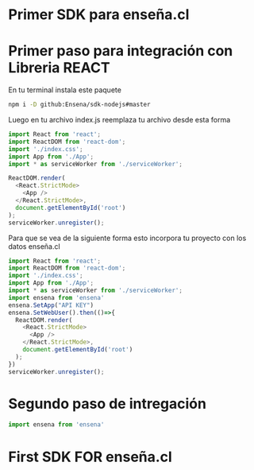 # Primer SDK para enseña.cl

# Primer paso para integración con Libreria REACT

En tu terminal instala este paquete
``` bash
npm i -D github:Ensena/sdk-nodejs#master
```


Luego en tu archivo index.js reemplaza tu archivo desde esta forma
``` js
import React from 'react';
import ReactDOM from 'react-dom';
import './index.css';
import App from './App';
import * as serviceWorker from './serviceWorker';

ReactDOM.render(
  <React.StrictMode>
    <App />
  </React.StrictMode>,
  document.getElementById('root')
);
serviceWorker.unregister();
```
Para que se vea de la siguiente forma esto incorpora tu proyecto con los datos enseña.cl
``` js
import React from 'react';
import ReactDOM from 'react-dom';
import './index.css';
import App from './App';
import * as serviceWorker from './serviceWorker';
import ensena from 'ensena'
ensena.SetApp("API KEY")
ensena.SetWebUser().then(()=>{
  ReactDOM.render(
    <React.StrictMode>
      <App />
    </React.StrictMode>,
    document.getElementById('root')
  );
})
serviceWorker.unregister();
```

# Segundo paso de intregación
``` js 
import ensena from 'ensena'
```



# First SDK FOR enseña.cl
